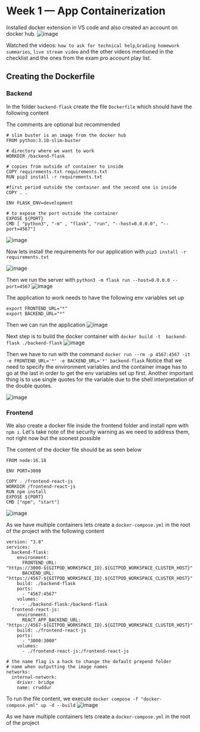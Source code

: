 # Week 1 — App Containerization

Installed docker extension in VS code and also created an account on docker hub.
![image](https://user-images.githubusercontent.com/46797181/221718236-70b19e03-e2ca-4e6e-bd71-c2e84905e433.png)

Watched the videos: `how to ask for technical help`,`Grading homework summaries`, `live stream video` and the other videos mentioned in the checklist and the ones from the exam pro account play list. 

## Creating the Dockerfile 

### Backend

In the folder `backend-flask` create the file `Dockerfile` which should have the following content 

The comments are optional but recommended 

```
# slim buster is an image from the docker hub
FROM python:3.10-slim-buster

# directory where we want to work
WORKDIR /backend-flask

# copies from outside of container to inside
COPY requirements.txt requirements.txt
RUN pip3 install -r requirements.txt

#first period outside the container and the second one is inside 
COPY . .

ENV FLASK_ENV=development

# to expose the port outside the container
EXPOSE ${PORT}
CMD [ "python3", "-m" , "flask", "run", "--host=0.0.0.0", "--port=4567"]

```

![image](https://user-images.githubusercontent.com/46797181/221719296-cf484ac5-24a4-4135-a16d-2eb39f226955.png)

Now lets install the requirements for our application with `pip3 install -r requirements.txt`

![image](https://user-images.githubusercontent.com/46797181/221723586-647948f2-b6c2-4895-a147-d708dfe46066.png)

Then we run the server with `python3 -m flask run --host=0.0.0.0 --port=4567`
![image](https://user-images.githubusercontent.com/46797181/221750324-2d08d683-684c-4483-8219-56377bc8c8df.png)

The application to work needs to have the following env variables set up
```
export FRONTEND_URL="*"
export BACKEND_URL="*"
```
Then we can run the application
![image](https://user-images.githubusercontent.com/46797181/221751795-a3f8f170-9dca-4328-8fec-998623d8a974.png)

Next step is to build the docker container with `docker build -t  backend-flask ./backend-flask`
![image](https://user-images.githubusercontent.com/46797181/221758125-7023a3a9-a89b-4b50-8172-6dc064dab0ce.png)

Then we have to run with the command `docker run --rm -p 4567:4567 -it -e FRONTEND_URL='*' -e BACKEND_URL='*' backend-flask`
Notice that we need to specify the environment variables and the container image has to go at the last in order to get the env variables set up first. Another important thing is to use single quotes for the variable due to the shell interpretation of the double quotes. 

![image](https://user-images.githubusercontent.com/46797181/221758702-aab8b46d-5670-4d11-81e4-2dd558c67953.png)

### Frontend 

We also create a docker file inside the frontend folder and install npm with `npm i`. Let's take note of the security warning as we need to address them, not right now but the soonest possible 

The content of the docker file should be as seen below 

```
FROM node:16.18

ENV PORT=3000

COPY . /frontend-react-js
WORKDIR /frontend-react-js
RUN npm install
EXPOSE ${PORT}
CMD ["npm", "start"]
```
![image](https://user-images.githubusercontent.com/46797181/221760733-221cab98-5268-4320-9842-9efd2b3724bc.png)

As we have multiple containers lets create a `docker-compose.yml` in the root of the project with the following content 

```
version: "3.8"
services:
  backend-flask:
    environment:
      FRONTEND_URL: "https://3000-${GITPOD_WORKSPACE_ID}.${GITPOD_WORKSPACE_CLUSTER_HOST}"
      BACKEND_URL: "https://4567-${GITPOD_WORKSPACE_ID}.${GITPOD_WORKSPACE_CLUSTER_HOST}"
    build: ./backend-flask
    ports:
      - "4567:4567"
    volumes:
      - ./backend-flask:/backend-flask
  frontend-react-js:
    environment:
      REACT_APP_BACKEND_URL: "https://4567-${GITPOD_WORKSPACE_ID}.${GITPOD_WORKSPACE_CLUSTER_HOST}"
    build: ./frontend-react-js
    ports:
      - "3000:3000"
    volumes:
      - ./frontend-react-js:/frontend-react-js

# the name flag is a hack to change the default prepend folder
# name when outputting the image names
networks: 
  internal-network:
    driver: bridge
    name: cruddur

```
To run the file content, we execute  `docker compose -f "docker-compose.yml" up -d --build`
![image](https://user-images.githubusercontent.com/46797181/221762002-d56b8bf6-5f78-44b0-8494-71c1fed0455f.png)


As we have multiple containers lets create a `docker-compose.yml` in the root of the project 
